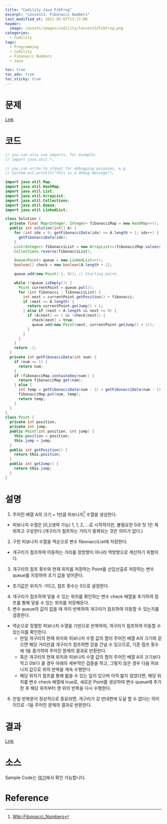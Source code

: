 ```yaml
---
title: "Codility Java FibFrog"
excerpt: "Lesson13. Fibonacci Numbers"
last_modified_at: 2021-03-07T13:27:00
header:
  image: /assets/images/codility/lesson13/FibFrog.png
categories:
  - Codility
tags:
  - Programming
  - Codility
  - Fibonacci Numbers
  - Java

toc: true
toc_ads: true
toc_sticky: true
---
```

# 문제
[Link](https://app.codility.com/programmers/lessons/13-fibonacci_numbers/fib_frog/)

# 코드
```java
// you can also use imports, for example:
// import java.util.*;

// you can write to stdout for debugging purposes, e.g.
// System.out.println("this is a debug message");

import java.util.Map;
import java.util.HashMap;
import java.util.List;
import java.util.ArrayList;
import java.util.Collections;
import java.util.Queue;
import java.util.LinkedList;

class Solution {
  private final Map<Integer, Integer> fibonacciMap = new HashMap<>();
  public int solution(int[] A) {
    for (int idx = 0; getFibonacciData(idx) <= A.length + 1; idx++) {
      getFibonacciData(idx);
    }
    List<Integer> fibonacciList = new ArrayList<>(fibonacciMap.values());
    Collections.reverse(fibonacciList);

    Queue<Point> queue = new LinkedList<>();
    boolean[] check = new boolean[A.length + 1];

    queue.add(new Point(-1, 0)); // Starting point.

    while (!queue.isEmpty()) {
      Point currentPoint = queue.poll();
      for (int fibonacci : fibonacciList) {
        int next = currentPoint.getPosition() + fibonacci;
        if (next == A.length) {
          return currentPoint.getJump() + 1;
        } else if (next < A.length && next >= 0) {
          if (A[next] == 1 && !check[next]) {
            check[next] = true;
            queue.add(new Point(next, currentPoint.getJump() + 1));
          }
        }
      }
    }
    return -1;
  }
  private int getFibonacciData(int num) {
    if (num <= 1) {
      return num;
    }
    if (fibonacciMap.containsKey(num)) {
      return fibonacciMap.get(num);
    } else {
      int temp = getFibonacciData(num - 2) + getFibonacciData(num - 1);
      fibonacciMap.put(num, temp);
      return temp;
    }
  }
}
class Point {
  private int position;
  private int jump;
  public Point(int position, int jump) {
    this.position = position;
    this.jump = jump;
  }
  public int getPosition() {
    return this.position;
  }
  public int getJump() {
    return this.jump;
  }
}
```

# 설명
1. 주어진 배열 A의 크기 + 1만큼 피보나치[^Fibonacci] 수열을 생성한다.
- 피보나치 수열은 [0,](생략 가능) 1, 1, 2, ...로 시작하지만, 불필요한 0과 첫 1은 제외하고 구성한다.(개구리가 점프하는 거리가 중복되는 것은 의미가 없다.)
2. 구한 피보나치 수열을 역순으로 변수 fibonacciList에 저장한다.
- 개구리가 점프하여 이동하는 거리를 정방향이 아니라 역방향으로 계산하기 위함이다.
3. 개구리의 점프 횟수와 현재 위치를 저장하는 Point를 선입선출로 저장하는 변수 queue를 지정하여 초기 값을 넣어준다.
- 초기값은 위치가 -1이고, 점프 횟수는 0으로 설정한다.
4. 개구리가 점프하여 닿을 수 있는 위치를 확인하는 변수 check 배열을 추가하여 점프를 통해 닿을 수 있는 위치를 저장해둔다.
5. 변수 queue의 값이 없을 때 까지 반복하여 개구리가 점프하여 이동할 수 있는지를 검증한다.
- 역순으로 정렬한 피보나치 수열을 기반으로 반복하여, 개구리가 점프하여 이동할 수 있는지를 확인한다.
  * 만일 개구리의 현재 위치와 피보나치 수열 값의 합이 주어진 배열 A의 크기와 같으면 해당 거리만큼 개구리가 점프하면 강을 건널 수 있으므로, 기존 점프 횟수에 1을 증가하여 주어진 문제의 결과로 반환한다.
  * 혹은 개구리의 현재 위치와 피보나치 수열 값의 합이 주어진 배열 A의 크기보다 작고 0보다 클 경우 아래의 세부적인 검증을 하고, 그렇지 않은 경우 다음 피보나치 값으로 위의 반복을 계속 수행한다.
  * 해당 위치가 점프를 통해 밟을 수 있는 잎이 있으며 아직 밟지 않았다면, 해당 위치를 변수 check 배열에 true로, 새로운 Point를 생성하여 변수 queue에 추가한 후 해당 위치부터 맨 위의 반복을 다시 수행한다.
6. 만일 반복문이 정상적으로 종료되면, 개구리가 강 반대편에 도달 할 수 없다는 의미이므로 -1을 주어진 문제의 결과로 반환한다.

# 결과
[Link](https://app.codility.com/demo/results/trainingGA625V-EFE/)

# 소스
Sample Code는 [여기](https://github.com/GracefulSoul/codility/blob/master/src/main/java/gracefulsoul/lesson13/FibFrog.java)에서 확인 가능합니다.

# Reference
[^Fibonacci]: [Wiki-Fibonacci_Numbers](https://ko.wikipedia.org/wiki/%ED%94%BC%EB%B3%B4%EB%82%98%EC%B9%98_%EC%88%98)